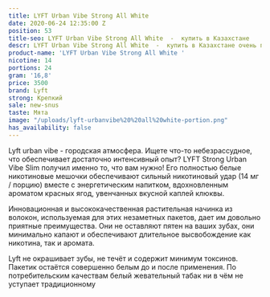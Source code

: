 ```yaml
---
title: LYFT Urban Vibe Strong All White
date: 2020-06-24 12:35:00 Z
position: 53
title-seo: LYFT Urban Vibe Strong All White  -  купить в Казахстане
descr: LYFT Urban Vibe Strong All White  -  купить в Казахстане очень приятный вкус
product-name: 'LYFT Urban Vibe Strong All White '
nicotine: 14
portions: 24
gram: '16,8'
price: 3500
brand: Lyft
strong: Крепкий
sale: new-snus
taste: Мята
image: "/uploads/lyft-urbanvibe%20%20all%20white-portion.png"
has_availability: false
---
```


Lyft urban vibe - городская атмосфера.
Ищете что-то небезрассудное, что обеспечивает достаточно интенсивный опыт? 
LYFT Strong Urban Vibe Slim получил именно то, что вам нужно! 
Его полностью белые никотиновые мешочки обеспечивают сильный никотиновый удар (14 мг / порцию) вместе с энергетическим напитком, вдохновленным ароматом красных ягод, увенчанных вкусной каплей клюквы.

Инновационная и высококачественная растительная начинка из волокон, используемая для этих незаметных пакетов, дает им довольно приятные преимущества. 
Они не оставляют пятен на ваших зубах, они минимально капают и обеспечивают длительное высвобождение как никотина, так и аромата. 

Lyft не окрашивает зубы, не течёт и содержит минимум токсинов. Пакетик остаётся совершенно белым до и после применения. По потребительским качествам белый жевательный табак ни в чём не уступает традиционному